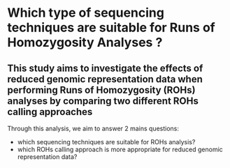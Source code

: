 # Which type of sequencing techniques are suitable for Runs of Homozygosity Analyses ?

## This study aims to investigate the effects of reduced genomic representation data when performing Runs of Homozygosity (ROHs) analyses by comparing two different ROHs calling approaches

Through this analysis, we aim to answer 2 mains questions:
- which sequencing techniques are suitable for ROHs analysis? 
- which ROHs calling approach is more appropriate for reduced genomic representation data?
